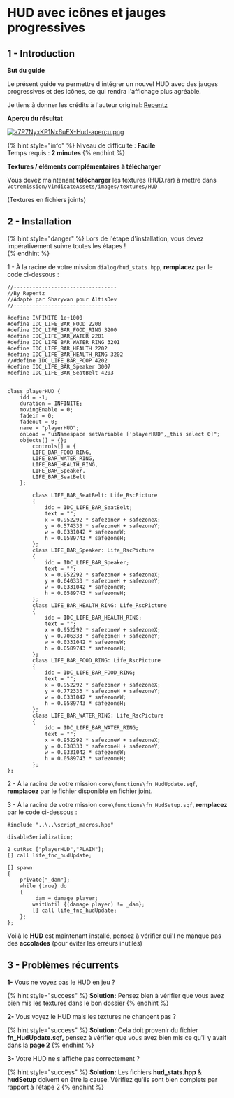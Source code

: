 # HUD avec icônes et jauges progressives

## 1 - Introduction <a id="bkmrk-page-title"></a>

**But du guide**

Le présent guide va permettre d'intégrer un nouvel HUD avec des jauges progressives et des icônes, ce qui rendra l'affichage plus agréable.

Je tiens à donner les crédits à l'auteur original: [Repentz](https://www.altisliferpg.com/topic/3412-professional-looking-hud/)

**Aperçu du résultat**

[![a7P7NyxKP1Nx6uEX-Hud-aper&#xE7;u.png](http://wiki.altisdev.com/uploads/images/gallery/2017-08-Aug/scaled-840-0/a7P7NyxKP1Nx6uEX-Hud-aper%C3%A7u.png)](http://wiki.altisdev.com/uploads/images/gallery/2017-08-Aug/a7P7NyxKP1Nx6uEX-Hud-aper%C3%A7u.png)

{% hint style="info" %}
Niveau de difficulté : **Facile**  
Temps requis : **2 minutes**
{% endhint %}

**Textures / éléments complémentaires à télécharger**

Vous devez maintenant **télécharger** les textures \(HUD.rar\) à mettre dans `Votremission/VindicateAssets/images/textures/HUD`  

\(Textures en fichiers joints\)

## 2 - Installation <a id="bkmrk-page-title"></a>

{% hint style="danger" %}
Lors de l'étape d'installation, vous devez impérativement suivre toutes les étapes !  
{% endhint %}

1 - À la racine de votre mission `dialog/hud_stats.hpp`, **remplacez** par le code ci-dessous :

```text
//---------------------------------
//By Repentz
//Adapté par Sharywan pour AltisDev
//---------------------------------

#define INFINITE 1e+1000
#define IDC_LIFE_BAR_FOOD 2200
#define IDC_LIFE_BAR_FOOD_RING 3200
#define IDC_LIFE_BAR_WATER 2201
#define IDC_LIFE_BAR_WATER_RING 3201
#define IDC_LIFE_BAR_HEALTH 2202
#define IDC_LIFE_BAR_HEALTH_RING 3202
//#define IDC_LIFE_BAR_POOP 4202
#define IDC_LIFE_BAR_Speaker 3007
#define IDC_LIFE_BAR_SeatBelt 4203


class playerHUD {
	idd = -1;
	duration = INFINITE;
	movingEnable = 0;
	fadein = 0;
	fadeout = 0;
	name = "playerHUD";
	onLoad = "uiNamespace setVariable ['playerHUD',_this select 0]";
	objects[] = {};
		controls[] = {
		LIFE_BAR_FOOD_RING,
		LIFE_BAR_WATER_RING,
		LIFE_BAR_HEALTH_RING,
		LIFE_BAR_Speaker,
		LIFE_BAR_SeatBelt
	};

		class LIFE_BAR_SeatBelt: Life_RscPicture
		{
			idc = IDC_LIFE_BAR_SeatBelt;
			text = "";
			x = 0.952292 * safezoneW + safezoneX;
			y = 0.574333 * safezoneH + safezoneY;
			w = 0.0331042 * safezoneW;
			h = 0.0589743 * safezoneH;
		};
		class LIFE_BAR_Speaker: Life_RscPicture
		{
			idc = IDC_LIFE_BAR_Speaker;
			text = "";
			x = 0.952292 * safezoneW + safezoneX;
			y = 0.640333 * safezoneH + safezoneY;
			w = 0.0331042 * safezoneW;
			h = 0.0589743 * safezoneH;
		};
		class LIFE_BAR_HEALTH_RING: Life_RscPicture
		{
			idc = IDC_LIFE_BAR_HEALTH_RING;
			text = "";
			x = 0.952292 * safezoneW + safezoneX;
			y = 0.706333 * safezoneH + safezoneY;
			w = 0.0331042 * safezoneW;
			h = 0.0589743 * safezoneH;
		};
		class LIFE_BAR_FOOD_RING: Life_RscPicture
		{
			idc = IDC_LIFE_BAR_FOOD_RING;
			text = "";
			x = 0.952292 * safezoneW + safezoneX;
			y = 0.772333 * safezoneH + safezoneY;
			w = 0.0331042 * safezoneW;
			h = 0.0589743 * safezoneH;
		};
		class LIFE_BAR_WATER_RING: Life_RscPicture
		{
			idc = IDC_LIFE_BAR_WATER_RING;
			text = "";
			x = 0.952292 * safezoneW + safezoneX;
			y = 0.838333 * safezoneH + safezoneY;
			w = 0.0331042 * safezoneW;
			h = 0.0589743 * safezoneH;
		};
};
```

2 - À la racine de votre mission `core\functions\fn_HudUpdate.sqf`, **remplacez** par le fichier disponible en fichier joint. 

3 - À la racine de votre mission `core\functions\fn_HudSetup.sqf`, **remplacez** par le code ci-dessous :

```text
#include "..\..\script_macros.hpp"

disableSerialization;

2 cutRsc ["playerHUD","PLAIN"];
[] call life_fnc_hudUpdate;

[] spawn
{
	private["_dam"];
	while {true} do
	{
		_dam = damage player;
		waitUntil {(damage player) != _dam};
		[] call life_fnc_hudUpdate;
	};
};
```

Voilà le **HUD** est maintenant installé, pensez à vérifier qui'l ne manque pas des **accolades** \(pour éviter les erreurs inutiles\)

## 3 - Problèmes récurrents <a id="bkmrk-page-title"></a>

**1-** Vous ne voyez pas le HUD en jeu ?

{% hint style="success" %}
**Solution:** Pensez bien à vérifier que vous avez bien mis les textures dans le bon dossier
{% endhint %}

**2-** Vous voyez le HUD mais les textures ne changent pas ?

{% hint style="success" %}
**Solution:** Cela doit provenir du fichier **fn\_HudUpdate.sqf,** pensez à vérifier que vous avez bien mis ce qu'il y avait dans la **page 2**
{% endhint %}

**3-** Votre HUD ne s'affiche pas correctement ?

{% hint style="success" %}
**Solution:** Les fichiers **hud\_stats.hpp** & **hudSetup** doivent en être la cause. Vérifiez qu'ils sont bien complets par rapport à l’étape 2
{% endhint %}

